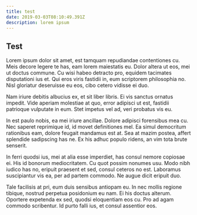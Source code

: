 ```yaml
---
title: test
date: 2019-03-03T08:10:49.391Z
description: lorem ipsum
---
```

## Test

Lorem ipsum dolor sit amet, est tamquam repudiandae contentiones cu. Meis decore legere te has, eam lorem maiestatis eu. Dolor altera ut eos, mei ut doctus commune. Cu wisi habeo detracto pro, equidem tacimates disputationi ius et. Qui eros viris fastidii in, eum scriptorem philosophia no. Nisl gloriatur deseruisse eu eos, cibo cetero vidisse ei duo.

Nam iriure debitis albucius ex, et sit liber libris. Ei vis sanctus ornatus impedit. Vide aperiam molestiae at quo, error adipisci ut est, fastidii patrioque vulputate in eum. Stet impetus vel ad, veri probatus vis eu.

In est paulo nobis, ea mei iriure ancillae. Dolore adipisci forensibus mea cu. Nec saperet reprimique id, id movet definitiones mel. Ea simul democritum rationibus eam, dolore feugait mandamus est at. Sea at mazim postea, affert splendide sadipscing has ne. Ex his adhuc populo ridens, an vim tota brute senserit.

In ferri quodsi ius, mei at alia esse imperdiet, has consul nemore copiosae ei. His id bonorum mediocritatem. Cu quot possim nonumes usu. Modo nibh iudico has no, eripuit praesent et sed, consul ceteros no est. Laboramus suscipiantur vis ea, per ad partem commodo. Ne augue dicit eripuit duo.

Tale facilisis at pri, eum duis sensibus antiopam eu. In nec mollis regione tibique, nostrud perpetua posidonium eu nam. Ei his doctus alterum. Oportere expetenda ex sed, quodsi eloquentiam eos cu. Pro ad agam commodo scribentur. Id purto falli ius, et consul assentior eos.
